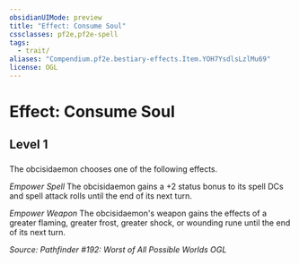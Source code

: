 ```yaml
---
obsidianUIMode: preview
title: "Effect: Consume Soul"
cssclasses: pf2e,pf2e-spell
tags:
  - trait/
aliases: "Compendium.pf2e.bestiary-effects.Item.YOH7YsdlsLzlMu69"
license: OGL
---
```

# Effect: Consume Soul
## Level 1
### 






The obcisidaemon chooses one of the following effects.

_Empower Spell_ The obcisidaemon gains a +2 status bonus to its spell DCs and spell attack rolls until the end of its next turn.

_Empower Weapon_ The obcisidaemon's weapon gains the effects of a greater flaming, greater frost, greater shock, or wounding rune until the end of its next turn.

*Source: Pathfinder #192: Worst of All Possible Worlds*
*OGL*